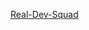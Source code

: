 [Real-Dev-Squad](https://github.com/Real-Dev-Squad/website-backend/blob/develop/middlewares/authorization.js)